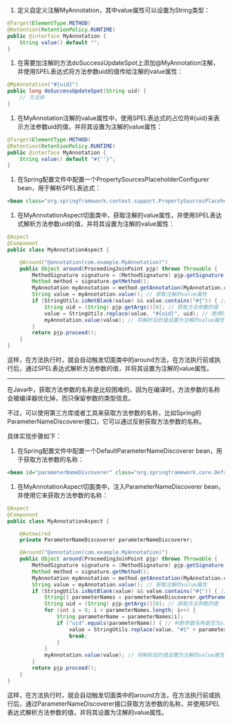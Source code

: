 1. 定义自定义注解MyAnnotation，其中value属性可以设置为String类型：

```java
@Target(ElementType.METHOD)
@Retention(RetentionPolicy.RUNTIME)
public @interface MyAnnotation {
    String value() default "";
}
```

1. 在需要加注解的方法doSuccessUpdateSpot上添加@MyAnnotation注解，并使用SPEL表达式将方法参数uid的值传给注解的value属性：

```java
@MyAnnotation("#{uid}")
public long doSuccessUpdateSpot(String uid) {
    // 方法体
}
```

1. 在MyAnnotation注解的value属性中，使用SPEL表达式的占位符#{uid}来表示方法参数uid的值，并将其设置为注解的value属性：

```java
@Target(ElementType.METHOD)
@Retention(RetentionPolicy.RUNTIME)
public @interface MyAnnotation {
    String value() default "#{''}";
}
```

1. 在Spring配置文件中配置一个PropertySourcesPlaceholderConfigurer bean，用于解析SPEL表达式：

```xml
<bean class="org.springframework.context.support.PropertySourcesPlaceholderConfigurer" />
```

1. 在MyAnnotationAspect切面类中，获取注解的value属性，并使用SPEL表达式解析方法参数uid的值，并将其设置为注解的value属性：

```java
@Aspect
@Component
public class MyAnnotationAspect {

    @Around("@annotation(com.example.MyAnnotation)")
    public Object around(ProceedingJoinPoint pjp) throws Throwable {
        MethodSignature signature = (MethodSignature) pjp.getSignature();
        Method method = signature.getMethod();
        MyAnnotation myAnnotation = method.getAnnotation(MyAnnotation.class);
        String value = myAnnotation.value(); // 获取注解的value属性
        if (StringUtils.isNotBlank(value) && value.contains("#{")) { // 判断value属性是否包含SPEL表达式
            String uid = (String) pjp.getArgs()[0]; // 获取方法参数的值
            value = StringUtils.replace(value, "#{uid}", uid); // 使用SPEL表达式解析方法参数的值
            myAnnotation.value(value); // 将解析后的值设置为注解的value属性
        }
        return pjp.proceed();
    }
}
```

这样，在方法执行时，就会自动触发切面类中的around方法，在方法执行前或执行后，通过SPEL表达式解析方法参数的值，并将其设置为注解的value属性。



----

在Java中，获取方法参数的名称是比较困难的，因为在编译时，方法参数的名称会被编译器优化掉，而只保留参数的类型信息。

不过，可以使用第三方库或者工具来获取方法参数的名称，比如Spring的ParameterNameDiscoverer接口，它可以通过反射获取方法参数的名称。

具体实现步骤如下：

1. 在Spring配置文件中配置一个DefaultParameterNameDiscoverer bean，用于获取方法参数的名称：

```xml
<bean id="parameterNameDiscoverer" class="org.springframework.core.DefaultParameterNameDiscoverer" />
```

1. 在MyAnnotationAspect切面类中，注入ParameterNameDiscoverer bean，并使用它来获取方法参数的名称：

```java
@Aspect
@Component
public class MyAnnotationAspect {

    @Autowired
    private ParameterNameDiscoverer parameterNameDiscoverer;

    @Around("@annotation(com.example.MyAnnotation)")
    public Object around(ProceedingJoinPoint pjp) throws Throwable {
        MethodSignature signature = (MethodSignature) pjp.getSignature();
        Method method = signature.getMethod();
        MyAnnotation myAnnotation = method.getAnnotation(MyAnnotation.class);
        String value = myAnnotation.value(); // 获取注解的value属性
        if (StringUtils.isNotBlank(value) && value.contains("#{")) { // 判断value属性是否包含SPEL表达式
            String[] parameterNames = parameterNameDiscoverer.getParameterNames(method); // 获取方法参数的名称
            String uid = (String) pjp.getArgs()[0]; // 获取方法参数的值
            for (int i = 0; i < parameterNames.length; i++) {
                String parameterName = parameterNames[i];
                if ("uid".equals(parameterName)) { // 判断参数名称是否为uid
                    value = StringUtils.replace(value, "#{" + parameterName + "}", uid); // 使用SPEL表达式解析方法参数的值
                    break;
                }
            }
            myAnnotation.value(value); // 将解析后的值设置为注解的value属性
        }
        return pjp.proceed();
    }
}
```

这样，在方法执行时，就会自动触发切面类中的around方法，在方法执行前或执行后，通过ParameterNameDiscoverer接口获取方法参数的名称，并使用SPEL表达式解析方法参数的值，并将其设置为注解的value属性。
